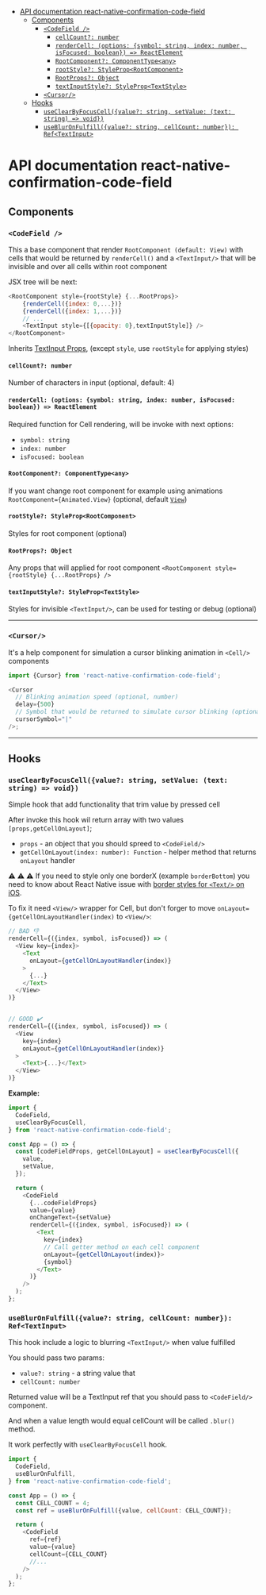 <!-- START doctoc generated TOC please keep comment here to allow auto update -->
<!-- DON'T EDIT THIS SECTION, INSTEAD RE-RUN doctoc TO UPDATE -->

- [API documentation react-native-confirmation-code-field](#api-documentation-react-native-confirmation-code-field)
  - [Components](#components)
    - [`<CodeField />`](#codefield-)
      - [`cellCount?: number`](#cellcount-number)
      - [`renderCell: (options: {symbol: string, index: number, isFocused: boolean}) => ReactElement`](#rendercell-options-symbol-string-index-number-isfocused-boolean--reactelement)
      - [`RootComponent?: ComponentType<any>`](#rootcomponent-componenttypeany)
      - [`rootStyle?: StyleProp<RootComponent>`](#rootstyle-styleproprootcomponent)
      - [`RootProps?: Object`](#rootprops-object)
      - [`textInputStyle?: StyleProp<TextStyle>`](#textinputstyle-styleproptextstyle)
    - [`<Cursor/>`](#cursor)
  - [Hooks](#hooks)
    - [`useClearByFocusCell({value?: string, setValue: (text: string) => void})`](#useclearbyfocuscellvalue-string-setvalue-text-string--void)
    - [`useBlurOnFulfill({value?: string, cellCount: number}): Ref<TextInput>`](#usebluronfulfillvalue-string-cellcount-number-reftextinput)

<!-- END doctoc generated TOC please keep comment here to allow auto update -->

# API documentation react-native-confirmation-code-field

## Components

### `<CodeField />`

This a base component that render `RootComponent (default: View)` with cells that would be returned by `renderCell()` and a `<TextInput/>` that will be invisible and over all cells within root component

JSX tree will be next:

```js
<RootComponent style={rootStyle} {...RootProps}>
    {renderCell({index: 0,...})}
    {renderCell({index: 1,...})}
    // ...
    <TextInput style={[{opacity: 0},textInputStyle]} />
</RootComponent>
```

Inherits [TextInput Props](https://facebook.github.io/react-native/docs/textinput#props), (except `style`, use `rootStyle` for applying styles)

#### `cellCount?: number`

Number of characters in input (optional, default: 4)

#### `renderCell: (options: {symbol: string, index: number, isFocused: boolean}) => ReactElement`

Required function for Cell rendering, will be invoke with next options:

- `symbol: string`
- `index: number`
- `isFocused: boolean`

#### `RootComponent?: ComponentType<any>`

If you want change root component for example using animations `RootComponent={Animated.View}` (optional, default [`View`](https://facebook.github.io/react-native/docs/view))

#### `rootStyle?: StyleProp<RootComponent>`

Styles for root component (optional)

#### `RootProps?: Object`

Any props that will applied for root component `<RootComponent style={rootStyle} {...RootProps} />`

#### `textInputStyle?: StyleProp<TextStyle>`

Styles for invisible `<TextInput/>`, can be used for testing or debug (optional)

---

### `<Cursor/>`

It's a help component for simulation a cursor blinking animation in `<Cell/>` components

```js
import {Cursor} from 'react-native-confirmation-code-field';

<Cursor
  // Blinking animation speed (optional, number)
  delay={500}
  // Symbol that would be returned to simulate cursor blinking (optional, string)
  cursorSymbol="|"
/>;
```

---

## Hooks

### `useClearByFocusCell({value?: string, setValue: (text: string) => void})`

Simple hook that add functionality that trim value by pressed cell

After invoke this hook wil return array with two values `[props,getCellOnLayout]`;

- `props` - an object that you should spreed to `<CodeField/>`
- `getCellOnLayout(index: number): Function` - helper method that returns `onLayout` handler

⚠️ ⚠️ ⚠️ If you need to style only one borderX (example `borderBottom`) you need to know about React Native issue with [border styles for `<Text/>` on iOS](https://github.com/facebook/react-native/issues/23537).

To fix it need `<View/>` wrapper for Cell, but don't forger to move `onLayout={getCellOnLayoutHandler(index)` to `<View/>`:

```js
// BAD 👎
renderCell={({index, symbol, isFocused}) => (
  <View key={index}>
    <Text
      onLayout={getCellOnLayoutHandler(index)}
    >
      {...}
    </Text>
  </View>
)}


// GOOD ✔️
renderCell={({index, symbol, isFocused}) => (
  <View
    key={index}
    onLayout={getCellOnLayoutHandler(index)}
  >
    <Text>{...}</Text>
  </View>
)}
```

**Example:**

```js
import {
  CodeField,
  useClearByFocusCell,
} from 'react-native-confirmation-code-field';

const App = () => {
  const [codeFieldProps, getCellOnLayout] = useClearByFocusCell({
    value,
    setValue,
  });

  return (
    <CodeField
      {...codeFieldProps}
      value={value}
      onChangeText={setValue}
      renderCell={({index, symbol, isFocused}) => (
        <Text
          key={index}
          // Call getter method on each cell component
          onLayout={getCellOnLayout(index)}>
          {symbol}
        </Text>
      )}
    />
  );
};
```

### `useBlurOnFulfill({value?: string, cellCount: number}): Ref<TextInput>`

This hook include a logic to blurring `<TextInput/>` when value fulfilled

You should pass two params:

- `value?: string` - a string value that
- `cellCount: number`

Returned value will be a TextInput ref that you should pass to `<CodeField/>` component.

And when a value length would equal cellCount will be called `.blur()` method.

It work perfectly with `useClearByFocusCell` hook.

```js
import {
  CodeField,
  useBlurOnFulfill,
} from 'react-native-confirmation-code-field';

const App = () => {
  const CELL_COUNT = 4;
  const ref = useBlurOnFulfill({value, cellCount: CELL_COUNT});

  return (
    <CodeField
      ref={ref}
      value={value}
      cellCount={CELL_COUNT}
      //...
    />
  );
};
```
